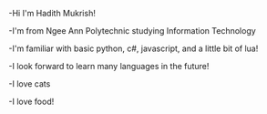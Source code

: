 -Hi I'm Hadith Mukrish! 

-I'm from Ngee Ann Polytechnic studying Information Technology


-I'm familiar with basic python, c#, javascript, and a little bit of lua!


-I look forward to learn many languages in the future!


-I love cats

-I love food!
<!---
hxdith/hxdith is a ✨ special ✨ repository because its `README.md` (this file) appears on your GitHub profile.
You can click the Preview link to take a look at your changes.
--->
